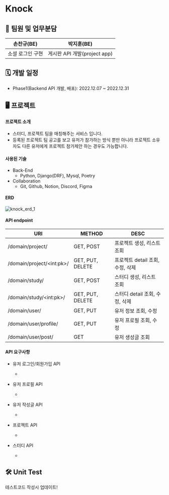 # Knock

## 👤 팀원 및 업무분담
|손찬규(BE)|박지훈(BE)|
|---|---|
|소셜 로그인 구현|게시판 API 개발(project app)|

## 🗓 개발 일정
- Phase1(Backend API 개발, 배포): 2022.12.07 ~ 2022.12.31

## 🖥 프로젝트 

#### 프로젝트 소개
- 스터디, 프로젝트 팀을 매칭해주는 서비스 입니다.
- 등록된 프로젝트 팀 공고를 보고 유저가 참가하는 방식 뿐만 아니라 프로젝트 소유 자도 다른 유저에게 프로젝트 참가제안 하는 경우도 가능합니다.

#### 사용된 기술

- Back-End
    - Python, Django(DRF), Mysql, Poetry
- Collaboration
    - Git, Github, Notion, Discord, Figma

#### ERD
![knock_erd_1](https://user-images.githubusercontent.com/98141328/207893196-9891d2e0-eb3a-4ad8-8a97-df772854cca3.png)

#### API endpoint

|URI|METHOD|DESC|
|---|---|---|
|/domain/project/|GET, POST|프로젝트 생성, 리스트 조회|
|/domain/project/\<int:pk\>/|GET, PUT, DELETE|프로젝트 detail 조회, 수정, 삭제|
|/domain/study/|GET, POST|스터디 생성, 리스트 조회|
|/domain/study/\<int:pk\>/|GET, PUT, DELETE|스터디 detail 조회, 수정, 삭제|
|/domain/user/|GET, PUT|유저 정보 조회, 수정|
|/domain/user/profile/|GET, PUT|유저 프로필 조회, 수정|
|/domain/user/post/|GET|유저 생성글 조회|

#### API 요구사항
- 유저 로그인/회원가입 API

    - 
- 유저 프로필 API

    -
- 유저 작성글 API

    -
- 프로젝트 API

    - 
- 스터디 API

    -
## 🛠 Unit Test
테스트코드 작성시 업데이트!
 